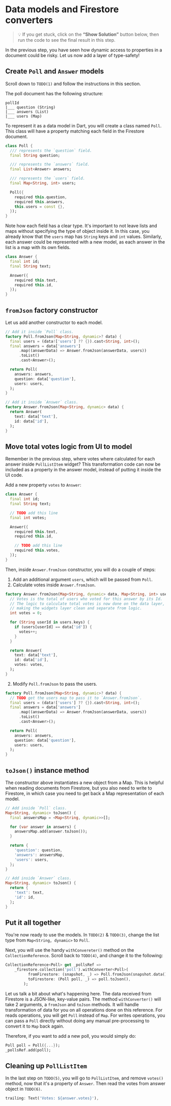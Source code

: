 # Data models and Firestore converters

> 💡 If you get stuck, click on the **“Show Solution”** button below, then run the code to see the final result in this step.

In the previous step, you have seen how dynamic access to properties in a document could be risky.
Let us now add a layer of type-safety!

## Create `Poll` and `Answer` models

Scroll down to `TODO(1)` and follow the instructions in this section.

The poll document has the following structure:

```
pollId
|___ question (String)
|___ answers (List)
|___ users (Map)
```

To represent it as a data model in Dart, you will create a class named `Poll`. This class will have a property matching each field in the Firestore document.

```dart
class Poll {
  /// represents the `question` field.
  final String question;

  /// represents the `answers` field.
  final List<Answer> answers;

  /// represents the `users` field.
  final Map<String, int> users;

  Poll({
    required this.question,
    required this.answers,
    this.users = const {},
  });
}
```

Note how each field has a clear type. It's important to not leave lists and maps without specifying the type of object inside it. In this case, you already know that the `users` map has `String` keys and `int` values. Similarly, each answer could be represented with a new model, as each answer in the list is a map with its own fields.

```dart
class Answer {
  final int id;
  final String text;

  Answer({
    required this.text,
    required this.id,
  });
}
```

## `fromJson` factory constructor

Let us add another constructor to each model.

```dart
// Add it inside `Poll` class.
factory Poll.fromJson(Map<String, dynamic>? data) {
  final users = (data!['users'] ?? {}).cast<String, int>();
  final answers = data['answers']
      .map((answerData) => Answer.fromJson(answerData, users))
      .toList()
      .cast<Answer>();

  return Poll(
    answers: answers,
    question: data['question'],
    users: users,
  );
}
```

```dart
// Add it inside `Answer` class.
factory Answer.fromJson(Map<String, dynamic> data) {
  return Answer(
    text: data['text'],
    id: data['id'],
  );
}
```

## Move total votes logic from UI to model

Remember in the previous step, where votes where calculated for each answer inside `PollListItem` widget?
This transformation code can now be included as a property in the answer model, instead of putting it inside the UI code.

Add a new property `votes` to `Answer`:

```dart
class Answer {
  final int id;
  final String text;

  // TODO add this line
  final int votes;

  Answer({
    required this.text,
    required this.id,

    // TODO add this line
    required this.votes,
  });
}
```

Then, inside `Answer.fromJson` constructor, you will do a couple of steps:
1. Add an additional argument `users`, which will be passed from `Poll`.
2. Calculate votes inside `Answer.fromJson`.

```dart
factory Answer.fromJson(Map<String, dynamic> data, Map<String, int> users) {
  // Votes is the total of users who voted for this answer by its Id.
  // The logic to calculate total votes is now done on the data layer,
  // making the widgets layer clean and separate from logic.
  int votes = 0;

  for (String userId in users.keys) {
    if (users[userId] == data['id']) {
      votes++;
    }
  }

  return Answer(
    text: data['text'],
    id: data['id'],
    votes: votes,
  );
}
```

2. Modify `Poll.fromJson` to pass the users.

```dart
factory Poll.fromJson(Map<String, dynamic>? data) {
  // TODO get the users map to pass it to `Answer.fromJson`.
  final users = (data!['users'] ?? {}).cast<String, int>();
  final answers = data['answers']
      .map((answerData) => Answer.fromJson(answerData, users))
      .toList()
      .cast<Answer>();

  return Poll(
    answers: answers,
    question: data['question'],
    users: users,
  );
}
```
## `toJson()` instance method

The constructor above instantiates a new object from a Map. This is helpful when reading documents from Firestore, but you also need to write to Firestore, in which case you need to get back a Map representation of each model.

```dart
// Add inside `Poll` class.
Map<String, dynamic> toJson() {
  final answersMap = <Map<String, dynamic>>[];

  for (var answer in answers) {
    answersMap.add(answer.toJson());
  }

  return {
    'question': question,
    'answers': answersMap,
    'users': users,
  };
}

// Add inside `Answer` class.
Map<String, dynamic> toJson() {
  return {
    'text': text,
    'id': id,
  };
}
```

## Put it all together

You're now ready to use the models. In `TODO(2)` & `TODO(3)`, change the list type from `Map<String, dynamic>` to `Poll`.

Next, you will use the handy `withConvereter()` method on the `CollectionReference`. Scroll back to `TODO(4)`, and change it to the following:

```dart
CollectionReference<Poll> get _pollsRef =>
    _firestore.collection('poll').withConverter<Poll>(
          fromFirestore: (snapshot, _) => Poll.fromJson(snapshot.data()),
          toFirestore: (Poll poll, _) => poll.toJson(),
        );
```

Let us talk a bit about what's happening here. The data received from Firestore is a JSON-like, key-value pairs. The method `withConverter()` will take 2 arguments, a `fromJson` and `toJson` methods. It will handle transformation of data for you on all operations done on this reference. For reads operations, you will get `Poll` instead of `Map`. For writes operations, you can pass a `Poll` directly without doing any manual pre-processing to convert it to `Map` back again.

Therefore, if you want to add a new poll, you would simply do:

```dart
Poll poll = Poll({...});
_pollsRef.add(poll);
```

## Cleaning up `PollListItem`

In the last step on `TODO(5)`, you will go to `PollListItem`, and remove `votes()` method, now that it's a property of `Answer`.
Then read the votes from answer object in `TODO(6)`.

```dart
trailing: Text('Votes: ${answer.votes}'),
```
